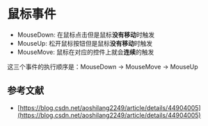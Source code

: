 # 鼠标事件

- MouseDown: 在鼠标点击但是鼠标**没有移动**时触发
- MouseUp: 松开鼠标按钮但是鼠标**没有移动**时触发
- MouseMove: 鼠标在对应的控件上就会**连续**的触发

这三个事件的执行顺序是：MouseDown -> MouseMove -> MouseUp 

## 参考文献

- [https://blog.csdn.net/aoshilang2249/article/details/44904005](https://blog.csdn.net/aoshilang2249/article/details/44904005)
